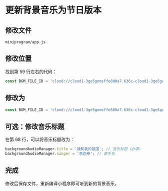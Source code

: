 # 更新背景音乐为节日版本

## 修改文件
`miniprogram/app.js`

## 修改位置
找到第 59 行左右的代码：

```javascript
const BGM_FILE_ID = 'cloud://cloud1-3ge5gomsffe800a7.636c-cloud1-3ge5gomsffe800a7-1373366709/周二的国王.mp3';
```

## 修改为
```javascript
const BGM_FILE_ID = 'cloud://cloud1-3ge5gomsffe800a7.636c-cloud1-3ge5gomsffe800a7-1373366709/csfc_bgm/李迩泰 - 我和我的祖国 (小提琴曲).ogg';
```

## 可选：修改音乐标题
在第 68 行，可以将音乐标题改为：

```javascript
backgroundAudioManager.title = '我和我的祖国'; // 音乐标题（必填）
backgroundAudioManager.singer = '李迩泰'; // 歌手名
```

## 完成
修改后保存文件，重新编译小程序即可听到新的背景音乐。
